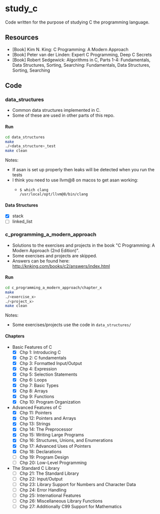 # study_c

Code written for the purpose of studying C the programming language.

## Resources

- [Book] Kim N. King: C Programming: A Modern Approach
- [Book] Peter van der Linden: Expert C Programming, Deep C Secrets
- [Book] Robert Sedgewick: Algorithms in C, Parts 1-4: Fundamentals, Data Structures, Sorting, Searching: Fundamentals, Data Structures, Sorting, Searching

## Code

### data_structures

- Common data structures implemented in C.
- Some of these are used in other parts of this repo.

#### Run

```bash
cd data_structures
make
./<data_structure>_test
make clean
```

Notes:
- If asan is set up properly then leaks will be detected when you run the tests
- I think you need to use llvm@8 on macos to get asan working:
  - ```
    $ which clang
    /usr/local/opt/llvm@8/bin/clang
    ```

#### Data Structures

- [X] stack
- [ ] linked_list

### c_programming_a_modern_approach

- Solutions to the exercises and projects in the book "C Programming: A Modern Approach (2nd Edition)".
- Some exercises and projects are skipped.
- Answers can be found here: http://knking.com/books/c2/answers/index.html

#### Run

```bash
cd c_programming_a_modern_approach/chapter_x
make
./<exercise_x>
./<project_x>
make clean
```

Notes:
  - Some exercises/projects use the code in `data_structures/`

#### Chapters

- Basic Features of C
  - [X] Chp 1: Introducing C
  - [X] Chp 2: C fundamentals
  - [X] Chp 3: Formatted Input/Output
  - [X] Chp 4: Expression
  - [X] Chp 5: Selection Statements
  - [X] Chp 6: Loops
  - [X] Chp 7: Basic Types
  - [X] Chp 8: Arrays
  - [X] Chp 9: Functions
  - [X] Chp 10: Program Organization
- Advanced Features of C
  - [X] Chp 11: Pointers
  - [X] Chp 12: Pointers and Arrays
  - [X] Chp 13: Strings
  - [X] Chp 14: The Preprocessor
  - [X] Chp 15: Writing Large Programs
  - [X] Chp 16: Structures, Unions, and Enumerations
  - [X] Chp 17: Advanced Uses of Pointers
  - [X] Chp 18: Declarations
  - [ ] Chp 19: Program Design
  - [ ] Chp 20: Low-Level Programming
- The Standard C Library
  - [ ] Chp 21: The Standard Library
  - [ ] Chp 22: Input/Output
  - [ ] Chp 23: Library Support for Numbers and Character Data
  - [ ] Chp 24: Error Handling
  - [ ] Chp 25: International Features
  - [ ] Chp 26: Miscellaneous Library Functions
  - [ ] Chp 27: Additionally C99 Support for Mathematics
